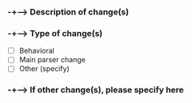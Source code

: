 ### -+--> Description of change(s)

<!-- Describe about your pull request. Note that we only speak Arabic and English, so if you're on any other language than we know, then translate. -->
<!-- Note that you need to be as more descriptive as you can so we can understand this request. -->


### -+--> Type of change(s)

<!-- Specify what kind of changes you made. -->
- [ ] Behavioral
- [ ] Main parser change
- [ ] Other (specify)

### -+--> If other change(s), please specify here

<!-- Specify the change that didn't fit into the selection. -->

